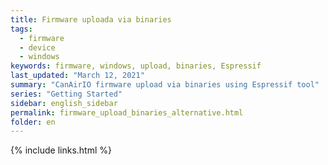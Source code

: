 ```yaml
---
title: Firmware uploada via binaries
tags:
  - firmware
  - device
  - windows
keywords: firmware, windows, upload, binaries, Espressif
last_updated: "March 12, 2021"
summary: "CanAirIO firmware upload via binaries using Espressif tool"
series: "Getting Started"
sidebar: english_sidebar
permalink: firmware_upload_binaries_alternative.html
folder: en
---
```


{% include links.html %}
